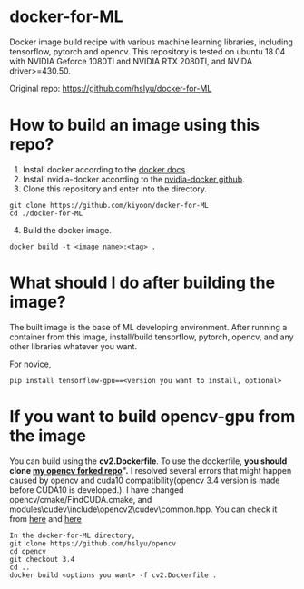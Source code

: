 # docker-for-ML
Docker image build recipe with various machine learning libraries, including tensorflow, pytorch and opencv. This repository is tested on ubuntu 18.04 with NVIDIA Geforce 1080TI and NVIDIA RTX 2080TI, and NVIDA driver>=430.50.

Original repo: https://github.com/hslyu/docker-for-ML

# How to build an image using this repo?
1. Install docker according to the [docker docs](https://docs.docker.com/install/).
2. Install nvidia-docker according to the [nvidia-docker github](https://github.com/NVIDIA/nvidia-docker).
3. Clone this repository and enter into the directory.
~~~
git clone https://github.com/kiyoon/docker-for-ML
cd ./docker-for-ML
~~~
4. Build the docker image.
  ~~~
  docker build -t <image name>:<tag> .
  ~~~

# What should I do after building the image?
The built image is the base of ML developing environment. After running a container from this image, install/build tensorflow, pytorch, opencv, and any other libraries whatever you want.

For novice,
~~~
pip install tensorflow-gpu==<version you want to install, optional>
~~~

# If you want to build opencv-gpu from the image
You can build using the **cv2.Dockerfile**.
To use the dockerfile, **you should clone [my opencv forked repo](https://github.com/hslyu/opencv)".** I resolved several errors that might happen caused by opencv and cuda10 compatibility(opencv 3.4 version is made before CUDA10 is developed.).
I have changed opencv/cmake/FindCUDA.cmake, and modules\cudev\include\opencv2\cudev\common.hpp. You can check it from [here](https://github.com/hslyu/opencv/commit/a4498ac0cf05ce3a49d5ef038552c242db459500#diff-ded5d5561a9adad3248a896150d8aa73) and [here](https://github.com/hslyu/opencv/commit/4f17c28f7641713cc9a475cf1a077c6dbdd757df#diff-72639e256fec58f913bce6c5a43cd122)
~~~
In the docker-for-ML directory,
git clone https://github.com/hslyu/opencv
cd opencv
git checkout 3.4
cd ..
docker build <options you want> -f cv2.Dockerfile .
~~~
